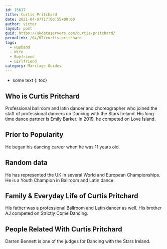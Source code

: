 ```yaml
---
id: 15617
title: Curtis Pritchard
date: 2021-04-07T17:00:55+00:00
author: victor
layout: post
guid: https://ukdataservers.com/curtis-pritchard/
permalink: /04/07/curtis-pritchard
tags:
  - Husband
  - Wife
  - Boyfriend
  - Girlfriend
category: Marriage Guides
---
```


* some text
{: toc}


## Who is Curtis Pritchard



Professional ballroom and latin dancer and choreographer who joined the staff of professional dancers on Dancing with the Stars Ireland. His long-time dance partner is Emily Barker. In 2019, he competed on Love Island.

                
                
                
## Prior to Popularity



He began his dancing career when he was 11 years old.

                
                
                
## Random data



He has represented the UK in several World and European Championships. He is a Youth Champion in Ballroom and Latin dance.

                
                
                
## Family & Everyday Life of Curtis Pritchard



His father was a professional Ballroom and Latin dancer as well. His brother AJ competed on Strictly Come Dancing.

                
                
                
## People Related With Curtis Pritchard



Darren Bennett is one of the judges for Dancing with the Stars Ireland.

                
              
            
          
          
          